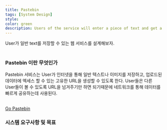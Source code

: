 ```yaml
---
title: Pastebin
tags: [System Design]
style:
color: green
description: Users of the service will enter a piece of text and get a randomly generated URL to access it.
---
```

User가 일반 text를 저장할 수 있는 웹 서비스를 설계해보자.<br><br>

### Pastebin 이란 무엇인가

Pastebin 서비스는 User가 인터넷을 통해 일반 텍스트나 이미지를 저장하고, 업로드된 데이터에 엑세스 할 수 있는 고유한 URL을 생성할 수 있도록 한다. User들은 다른 User들이 볼 수 있도록 URL을 넘겨주기만 하면 되기때문에 네트워크를 통해 데이터를 빠르게 공유하는데 사용된다.<br><br>

<a href="http://Pastebin.com" target="_blank">Go Pastebin </a>

### 시스템 요구사항 및 목표
